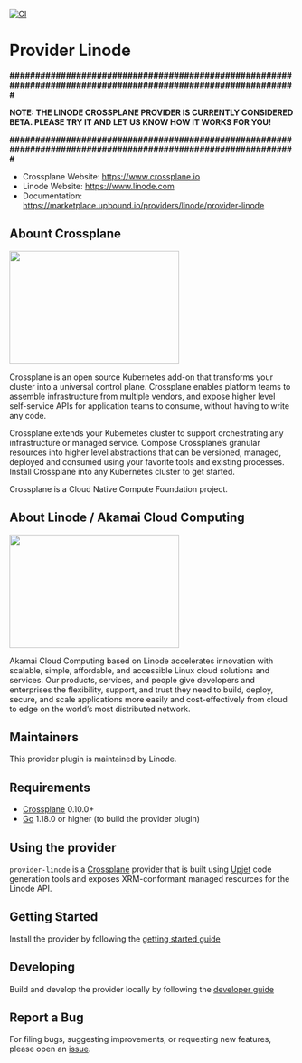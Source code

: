 [![CI](https://github.com/linode/provider-linode/actions/workflows/ci.yml/badge.svg?branch=main)](https://github.com/linode/provider-linode/actions/workflows/ci.yml)

# Provider Linode

**###############################################################################################################**

**NOTE: THE LINODE CROSSPLANE PROVIDER IS CURRENTLY CONSIDERED BETA. PLEASE TRY IT AND LET US KNOW HOW IT WORKS FOR YOU!**

**###############################################################################################################**

- Crossplane Website: <https://www.crossplane.io>
- Linode Website: <https://www.linode.com>
- Documentation: <https://marketplace.upbound.io/providers/linode/provider-linode>

## Abount Crossplane

<img src="https://github.com/crossplane/artwork/blob/420102818bc649730cc97de5b4ed8178e9333eb5/logo/icon.svg" height="200px" width="300px">

Crossplane is an open source Kubernetes add-on that transforms your cluster into a universal control plane. Crossplane enables platform teams to assemble infrastructure from multiple vendors, and expose higher level self-service APIs for application teams to consume, without having to write any code.

Crossplane extends your Kubernetes cluster to support orchestrating any infrastructure or managed service. Compose Crossplane’s granular resources into higher level abstractions that can be versioned, managed, deployed and consumed using your favorite tools and existing processes. Install Crossplane into any Kubernetes cluster to get started.

Crossplane is a Cloud Native Compute Foundation project.

## About Linode / Akamai Cloud Computing

<img src="https://www.linode.com/wp-content/themes/linode-website-theme/images/linode-akamai-logo.svg?ver=1663187393" height="200px" width="300px">

Akamai Cloud Computing based on Linode accelerates innovation with scalable, simple, affordable, and accessible Linux cloud solutions and services. Our products, services, and people give developers and enterprises the flexibility, support, and trust they need to build, deploy, secure, and scale applications more easily and cost-effectively from cloud to edge on the world’s most distributed network.

## Maintainers

This provider plugin is maintained by Linode.

## Requirements

- [Crossplane](https://docs.crossplane.io/v1.10/getting-started/install-configure/) 0.10.0+
- [Go](https://golang.org/doc/install) 1.18.0 or higher (to build the provider plugin)

## Using the provider

`provider-linode` is a [Crossplane](https://crossplane.io/) provider that
is built using [Upjet](https://github.com/crossplane/upjet) code
generation tools and exposes XRM-conformant managed resources for the
Linode API.

## Getting Started

Install the provider by following the [getting started guide](docs/install.md)

## Developing

Build and develop the provider locally by following the [developer guide](docs/developer.md)

## Report a Bug

For filing bugs, suggesting improvements, or requesting new features, please
open an [issue](https://github.com/linode/provider-linode/issues).
